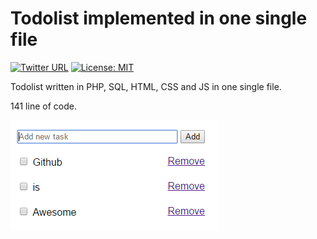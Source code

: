 # Todolist implemented in one single file
[![Twitter URL](https://img.shields.io/twitter/url/http/shields.io.svg?style=social)](https://github.com/uyouthe/onelangchallenge)
[![License: MIT](https://img.shields.io/badge/License-MIT-yellow.svg)](https://opensource.org/licenses/MIT)

Todolist written in PHP, SQL, HTML, CSS and JS in one single file.

141 line of code.


![Screenshot](https://github.com/uyouthe/onelangchallenge/blob/master/screenshot.PNG)
